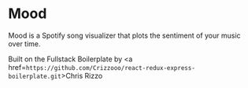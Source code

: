 # Mood

Mood is a Spotify song visualizer that plots the sentiment of your music over time.

Built on the Fullstack Boilerplate by <a href=`https://github.com/Crizzooo/react-redux-express-boilerplate.git`>Chris Rizzo</a>
